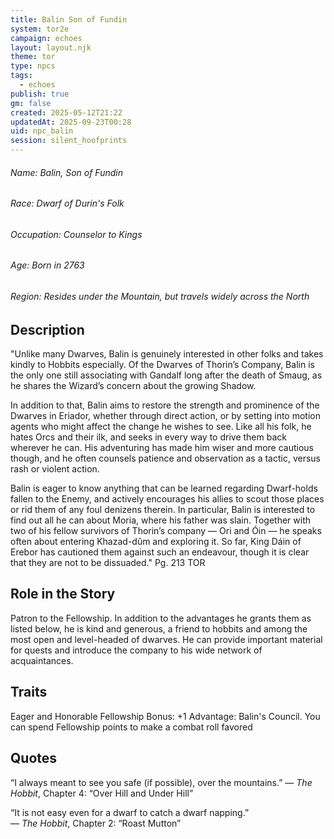 ```yaml
---
title: Balin Son of Fundin
system: tor2e
campaign: echoes
layout: layout.njk
theme: tor
type: npcs
tags:
  - echoes
publish: true
gm: false
created: 2025-05-12T21:22
updatedAt: 2025-09-23T00:28
uid: npc_balin
session: silent_hoofprints
---
```

###### Name: Balin, Son of Fundin
###### Race: Dwarf of Durin's Folk
###### Occupation: Counselor to Kings
###### Age: Born in 2763
###### Region: Resides under the Mountain, but travels widely across the North

## Description
"Unlike many Dwarves, Balin is genuinely interested in other folks and takes kindly to Hobbits especially. Of the Dwarves of Thorin’s Company, Balin is the only one still associating with Gandalf long after the death of Smaug, as he shares the Wizard’s concern about the growing Shadow.

In addition to that, Balin aims to restore the strength and prominence of the Dwarves in Eriador, whether through direct action, or by setting into motion agents who might affect the change he wishes to see. Like all his folk, he hates Orcs and their ilk, and seeks in every way
to drive them back wherever he can. His adventuring has made him wiser and more cautious though, and he often counsels patience and observation as a tactic, versus rash or violent action.

Balin is eager to know anything that can be learned regarding Dwarf-holds fallen to the Enemy, and actively encourages his allies to scout those places or rid them of any foul denizens therein. In particular, Balin is interested to find out all he can about Moria, where his father was slain. Together with two of his fellow survivors of Thorin’s company — Ori and Óin — he speaks often about entering Khazad-dûm and exploring it. So far, King Dáin of Erebor has cautioned them against such an endeavour, though it is clear that they are not to be dissuaded." Pg. 213 TOR
## Role in the Story
Patron to the Fellowship. In addition to the advantages he grants them as listed below, he is kind and generous, a friend to hobbits and among the most open and level-headed of dwarves. He can provide important material for quests and introduce the company to his wide network of acquaintances.
## Traits
Eager and Honorable
Fellowship Bonus: +1
Advantage: Balin's Council. You can spend Fellowship points to make a combat roll favored
## Quotes
“I always meant to see you safe (if possible), over the mountains.” 
— _The Hobbit_, Chapter 4: “Over Hill and Under Hill”

“It is not easy even for a dwarf to catch a dwarf napping.”  
— _The Hobbit_, Chapter 2: “Roast Mutton”